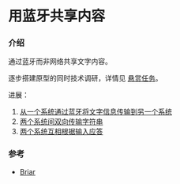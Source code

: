 # 用蓝牙共享内容

### 介绍

通过蓝牙而非网络共享文字内容。

逐步搭建原型的同时技术调研，详情见 [悬赏任务](https://gitee.com/zhishi/share-content-using-bluetooth/issues)。

进展：

1. [从一个系统通过蓝牙将文字信息传输到另一个系统](https://gitee.com/zhishi/share-content-using-bluetooth/issues/IABP3R)
2. [两个系统间双向传输字符串](https://gitee.com/zhishi/share-content-using-bluetooth/issues/IAFNAL)
3. [两个系统互相根据输入应答](https://gitee.com/zhishi/share-content-using-bluetooth/issues/IAHKQ2)

### 参考

- [Briar](https://briarproject.org/)

